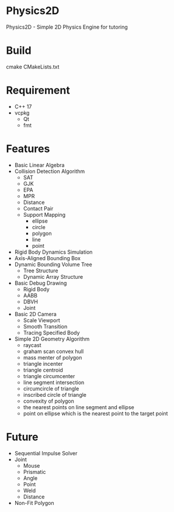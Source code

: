 # Physics2D
Physics2D - Simple 2D Physics Engine for tutoring
# Build
cmake CMakeLists.txt
# Requirement
- C++ 17
- vcpkg
  - Qt
  - fmt

# Features
- Basic Linear Algebra
- Collision Detection Algorithm
  - SAT
  - GJK
  - EPA
  - MPR
  - Distance
  - Contact Pair
  - Support Mapping
    - ellipse
    - circle
    - polygon
    - line
    - point
- Rigid Body Dynamics Simulation
- Axis-Aligned Bounding Box
- Dynamic Bounding Volume Tree
  - Tree Structure
  - Dynamic Array Structure
- Basic Debug Drawing
  - Rigid Body
  - AABB
  - DBVH
  - Joint
- Basic 2D Camera
  - Scale Viewport
  - Smooth Transition
  - Tracing Specified Body
- Simple 2D Geometry Algorithm
  - raycast
  - graham scan convex hull
  - mass menter of polygon
  - triangle incenter
  - triangle centroid
  - triangle circumcenter
  - line segment intersection
  - circumcircle of triangle
  - inscribed circle of triangle
  - convexity of polygon
  - the nearest points on line segment and ellipse
  - point on ellipse which is the nearest point to the target point

# Future
- Sequential Impulse Solver
- Joint
  - Mouse
  - Prismatic
  - Angle
  - Point
  - Weld
  - Distance
- Non-Fit Polygon
